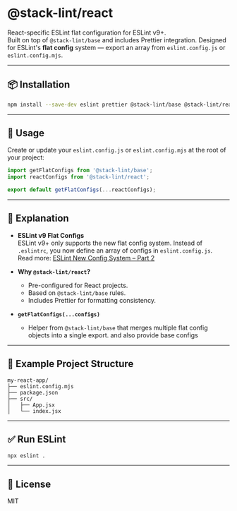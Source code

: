 # @stack-lint/react

React-specific ESLint flat configuration for ESLint v9+.  
Built on top of `@stack-lint/base` and includes Prettier integration.
Designed for ESLint's **flat config** system — export an array from `eslint.config.js` or `eslint.config.mjs`.

---

## 📦 Installation

```bash
npm install --save-dev eslint prettier @stack-lint/base @stack-lint/react
```

---

## 🚀 Usage

Create or update your `eslint.config.js` or `eslint.config.mjs` at the root of your project:

```js
import getFlatConfigs from '@stack-lint/base';
import reactConfigs from '@stack-lint/react';

export default getFlatConfigs(...reactConfigs);
```

---

## 📖 Explanation

- **ESLint v9 Flat Configs**  
  ESLint v9+ only supports the new flat config system. Instead of `.eslintrc`, you now define an array of configs in `eslint.config.js`.  
  Read more: [ESLint New Config System – Part 2](https://eslint.org/blog/2022/08/new-config-system-part-2/)

- **Why `@stack-lint/react`?**
  - Pre-configured for React projects.
  - Based on `@stack-lint/base` rules.
  - Includes Prettier for formatting consistency.

- **`getFlatConfigs(...configs)`**
  - Helper from `@stack-lint/base` that merges multiple flat config objects into a single export. and also provide base configs

---

## 📝 Example Project Structure

```
my-react-app/
├── eslint.config.mjs
├── package.json
├── src/
│   ├── App.jsx
│   └── index.jsx
```

---

## ✅ Run ESLint

```bash
npx eslint .
```

---

## 📜 License

MIT
